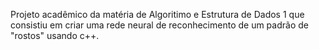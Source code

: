 Projeto acadêmico da matéria de Algoritimo e Estrutura de Dados 1 que consistiu em criar uma rede neural de reconhecimento de um padrão de "rostos" usando c++. 
